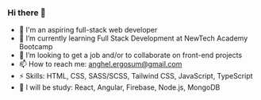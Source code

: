 ### Hi there 👋



- 🔭 I'm an aspiring full-stack web developer
- 🌱 I’m currently learning Full Stack Development at NewTech Academy Bootcamp
- 👯 I’m looking to get a job and/or to collaborate on front-end projects
- 📫 How to reach me: anghel.ergosum@gmail.com
- ⚡ Skills: HTML, CSS, SASS/SCSS, Tailwind CSS, JavaScript, TypeScript
- 🤔 I will be study: React, Angular, Firebase, Node.js, MongoDB
